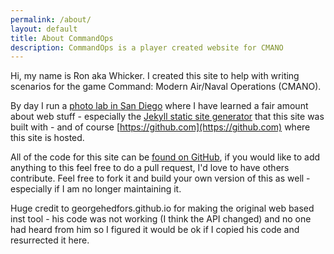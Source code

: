 ```yaml
---
permalink: /about/
layout: default
title: About CommandOps
description: CommandOps is a player created website for CMANO 
---
```


Hi, my name is Ron aka Whicker. I created this site to help with writing scenarios for the game Command: Modern Air/Naval Operations (CMANO).

By day I run a  [photo lab in San Diego](https://prolabprints.com) where I have learned a fair amount about web stuff - especially the [Jekyll static site generator](https://jekyllrb.com/) that this site was built with - and of course [https://github.com](https://github.com) where this site is hosted.

All of the code for this site can be [found on GitHub](https://github.com/commandops/commandops.github.io), if you would like to add anything to this feel free to do a pull request, I'd love to have others contribute. Feel free to fork it and build your own version of this as well - especially if I am no longer maintaining it.

Huge credit to georgehedfors.github.io for making the original web based inst tool - his code was not working (I think the API changed) and no one had heard from him so I figured it would be ok if I copied his code and resurrected it here.